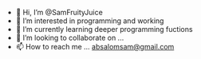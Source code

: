 - 👋 Hi, I’m @SamFruityJuice
- 👀 I’m interested in programming and working 
- 🌱 I’m currently learning deeper programming fuctions
- 💞️ I’m looking to collaborate on ...
- 📫 How to reach me ... absalomsam@gmail.com

<!---
SamFruityJuice/SamFruityJuice is a ✨ special ✨ repository because its `README.md` (this file) appears on your GitHub profile.
You can click the Preview link to take a look at your changes.
--->

